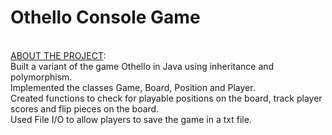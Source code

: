 # Othello Console Game
<br>
<u>ABOUT THE PROJECT</u>: 
<br>
Built a variant of the game Othello in Java using inheritance and polymorphism.
<br>Implemented the classes Game, Board, Position and Player.
<br>Created functions to check for playable positions on the board, track player scores and flip pieces on the board.
<br>Used File I/O to allow players to save the game in a txt file.
<br>


